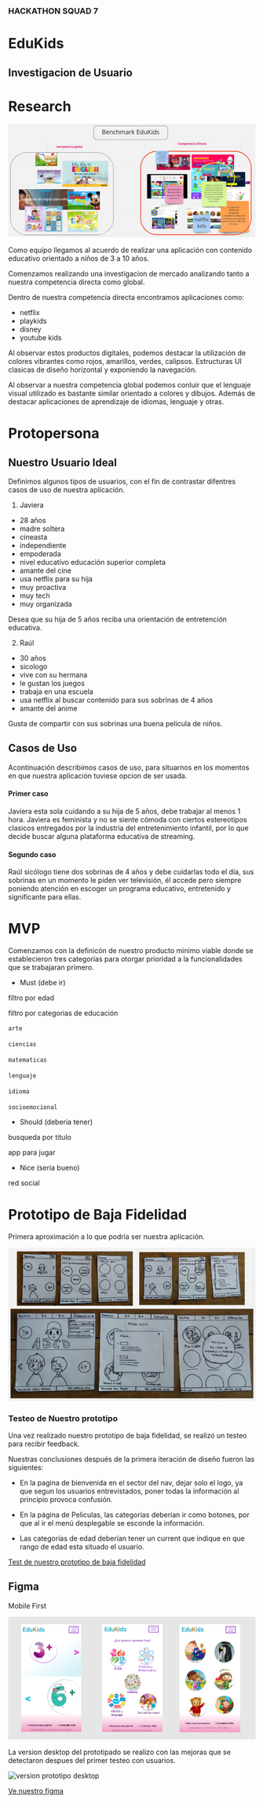 ### HACKATHON SQUAD 7
 # EduKids

## Investigacion de Usuario

# Research

![imagen](./src/img/benchmark.png)


Como equipo llegamos al acuerdo de realizar una aplicación con contenido educativo orientado a niños de 3 a 10 años. 

Comenzamos realizando una investigacion de mercado analizando tanto a nuestra competencia directa como global.   

Dentro de nuestra competencia directa encontramos aplicaciones como:
+ netflix  
+ playkids
+ disney 
+ youtube kids

 Al observar estos productos digitales,    podemos destacar la utilización de colores vibrantes como rojos,  amarillos,  verdes,   calipsos. Estructuras UI clasicas de diseño horizontal y exponiendo la navegación.

 Al observar a nuestra competencia global podemos conluir que el lenguaje visual utilizado es bastante similar orientado a colores y dibujos.  Además de destacar aplicaciones de aprendizaje de idiomas, lenguaje y otras.

 # Protopersona

 ## Nuestro Usuario Ideal

 Definimos algunos tipos de usuarios,  con el fin de contrastar difentres casos de uso de nuestra aplicación.

 1.  Javiera 
 + 28 años
 + madre soltera
 + cineasta
 + independiente
 + empoderada 
 + nivel educativo educación superior completa
 + amante del cine
 + usa netflix para su hija
 + muy proactiva
 + muy tech
 + muy organizada

 Desea que su hija de 5 años reciba una orientación de entretención educativa.

 2. Raúl

 + 30 años
 + sicologo
 + vive con su hermana
 + le gustan los juegos
 + trabaja en una escuela
 + usa netflix al buscar contenido para sus sobrinas de 4 años 
 + amante del anime

 Gusta de compartir con sus sobrinas una buena pelicula de niños.


 ## Casos de Uso

 Acontinuación describimos casos de uso, para situarnos en los momentos en que nuestra aplicación tuviese opcion de ser usada.

 #### Primer caso

 Javiera esta sola cuidando a su hija de 5 años, debe trabajar al menos 1 hora.    Javiera es feminista y no se siente cómoda con ciertos estereotipos clasicos entregados por la industria del entretenimiento infantil,   por lo que decide buscar alguna plataforma educativa de streaming.

 #### Segundo caso

 Raúl sicólogo tiene dos sobrinas de 4 años y debe cuidarlas todo el día,  sus sobrinas en un momento le piden ver televisión,  él accede pero siempre poniendo atención en escoger un programa educativo, entretenido y significante para ellas.  

 # MVP

 Comenzamos con la definicón de nuestro producto minimo viable donde se establecieron tres categorias para otorgar prioridad a la funcionalidades que se trabajaran primero.

 + Must (debe ir)
 
 filtro por edad

 filtro por categorias de educación

    arte

    ciencias

    matematicas

    lenguaje

    idioma

    socioemocional

+ Should (deberia tener)

busqueda por titulo

app para jugar

+ Nice (seria bueno)

red social

# Prototipo de Baja Fidelidad

Primera aproximación a lo que podría ser nuestra aplicación. 

![prototipo baja fidelidad](./src/img/prototipo-baja.png)

### Testeo de Nuestro prototipo

Una vez realizado nuestro prototipo de baja fidelidad, se realizó un testeo para recibir feedback.

Nuestras conclusiones después de la primera iteración de diseño fueron las siguientes:

+ En la pagina de bienvenida en el sector del nav, dejar solo el logo, ya que segun los usuarios entrevistados, poner todas la información al principio provoca confusión.

+ En la página de Peliculas, las categorias deberían ir como botones, por que al ir el menú desplegable se esconde la información.

+ Las categorías de edad deberían tener un current que indique en que rango de edad esta situado el usuario.

[Test de nuestro prototipo de baja fidelidad](https://www.youtube.com/watch?v=WkYLFteWyO0&feature=youtu.be)

## Figma

Mobile First

![prototipo en figma](./src/img/figma-mb.png)

La version desktop del prototipado se realizo con las mejoras que se detectaron despues del primer testeo con usuarios.

![version prototipo desktop]()

[Ve nuestro figma](https://www.figma.com/file/ejqGH8hR1BIJ445QlBelb1Xc/EduKids?node-id=9%3A3)




